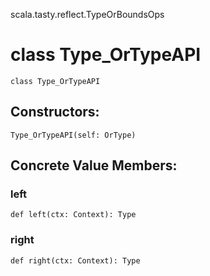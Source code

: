 scala.tasty.reflect.TypeOrBoundsOps
# class Type_OrTypeAPI

<pre><code class="language-scala" >class Type_OrTypeAPI</pre></code>
## Constructors:
<pre><code class="language-scala" >Type_OrTypeAPI(self: OrType)</pre></code>

## Concrete Value Members:
### left
<pre><code class="language-scala" >def left(ctx: Context): Type</pre></code>

### right
<pre><code class="language-scala" >def right(ctx: Context): Type</pre></code>

